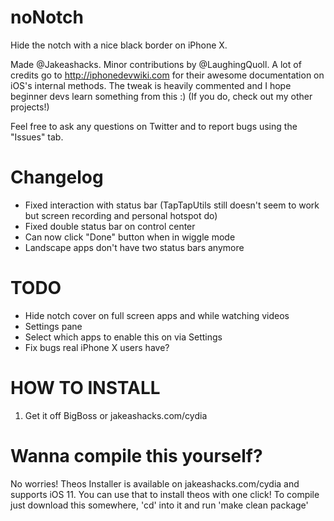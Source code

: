 # noNotch
Hide the notch with a nice black border on iPhone X.

Made @Jakeashacks. Minor contributions by @LaughingQuoll. A lot of credits go to http://iphonedevwiki.com for their awesome documentation on iOS's internal methods. The tweak is heavily commented and I hope beginner devs learn something from this :) (If you do, check out my other projects!)

Feel free to ask any questions on Twitter and to report bugs using the "Issues" tab.

# Changelog
- Fixed interaction with status bar (TapTapUtils still doesn't seem to work but screen recording and personal hotspot do)
- Fixed double status bar on control center
- Can now click "Done" button when in wiggle mode
- Landscape apps don't have two status bars anymore

# TODO
- Hide notch cover on full screen apps and while watching videos
- Settings pane
- Select which apps to enable this on via Settings
- Fix bugs real iPhone X users have?

# HOW TO INSTALL
1. Get it off BigBoss or jakeashacks.com/cydia

# Wanna compile this yourself?
No worries! Theos Installer is available on jakeashacks.com/cydia and supports iOS 11. You can use that to install theos with one click! To compile just download this somewhere, 'cd' into it and run 'make clean package' 
